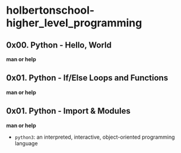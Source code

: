# holbertonschool-higher_level_programming   
  
## 0x00. Python - Hello, World   
  
**man or help**  
  
## 0x01. Python - If/Else Loops and Functions  
  
**man or help**
  
## 0x01. Python - Import & Modules  
  
**man or help**  
  
- `python3`: an interpreted, interactive, object-oriented programming language  
